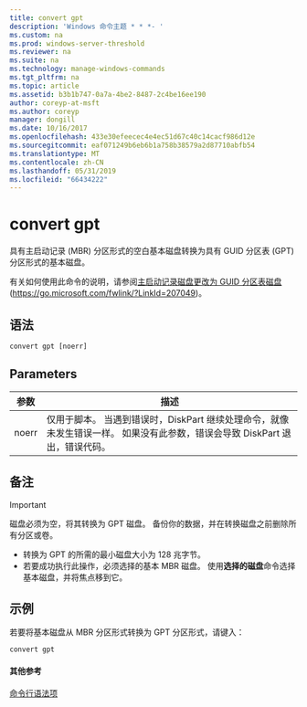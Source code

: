```yaml
---
title: convert gpt
description: 'Windows 命令主题 * * *- '
ms.custom: na
ms.prod: windows-server-threshold
ms.reviewer: na
ms.suite: na
ms.technology: manage-windows-commands
ms.tgt_pltfrm: na
ms.topic: article
ms.assetid: b3b1b747-0a7a-4be2-8487-2c4be16ee190
author: coreyp-at-msft
ms.author: coreyp
manager: dongill
ms.date: 10/16/2017
ms.openlocfilehash: 433e30efeecec4e4ec51d67c40c14cacf986d12e
ms.sourcegitcommit: eaf071249b6eb6b1a758b38579a2d87710abfb54
ms.translationtype: MT
ms.contentlocale: zh-CN
ms.lasthandoff: 05/31/2019
ms.locfileid: "66434222"
---
```

# <a name="convert-gpt"></a>convert gpt



具有主启动记录 (MBR) 分区形式的空白基本磁盘转换为具有 GUID 分区表 (GPT) 分区形式的基本磁盘。

有关如何使用此命令的说明，请参阅[主启动记录磁盘更改为 GUID 分区表磁盘](https://go.microsoft.com/fwlink/?LinkId=207049)(https://go.microsoft.com/fwlink/?LinkId=207049)。

## <a name="syntax"></a>语法

```
convert gpt [noerr]
```

## <a name="parameters"></a>Parameters

|参数|描述|
|---------|-----------|
|noerr|仅用于脚本。 当遇到错误时，DiskPart 继续处理命令，就像未发生错误一样。 如果没有此参数，错误会导致 DiskPart 退出，错误代码。|

## <a name="remarks"></a>备注

> [!IMPORTANT]
> 磁盘必须为空，将其转换为 GPT 磁盘。 备份你的数据，并在转换磁盘之前删除所有分区或卷。
> -   转换为 GPT 的所需的最小磁盘大小为 128 兆字节。
> -   若要成功执行此操作，必须选择的基本 MBR 磁盘。 使用**选择的磁盘**命令选择基本磁盘，并将焦点移到它。

## <a name="BKMK_examples"></a>示例

若要将基本磁盘从 MBR 分区形式转换为 GPT 分区形式，请键入：
```
convert gpt
```

#### <a name="additional-references"></a>其他参考

[命令行语法项](command-line-syntax-key.md)

